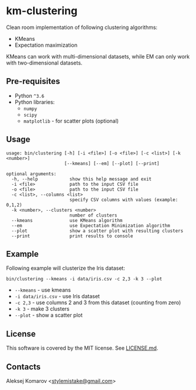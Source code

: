 # km-clustering

Clean room implementation of following clustering algorithms:

- KMeans
- Expectation maximization

KMeans can work with multi-dimensional datasets, while EM can only work with
two-dimensional datasets.


## Pre-requisites

- Python `^3.6`
- Python libraries:
  - `numpy`
  - `scipy`
  - `matplotlib` - for scatter plots (optional)


## Usage

```
usage: bin/clustering [-h] [-i <file>] [-o <file>] [-c <list>] [-k <number>]
                      [--kmeans] [--em] [--plot] [--print]

optional arguments:
  -h, --help            show this help message and exit
  -i <file>             path to the input CSV file
  -o <file>             path to the input CSV file
  -c <list>, --columns <list>
                        specify CSV columns with values (example: 0,1,2)
  -k <number>, --clusters <number>
                        number of clusters
  --kmeans              use KMeans algorithm
  --em                  use Expectation Minimization algorithm
  --plot                show a scatter plot with resulting clusters
  --print               print results to console
```


## Example

Following example will clusterize the Iris dataset:

```
bin/clustering --kmeans -i data/iris.csv -c 2,3 -k 3 --plot
```

- `--kmeans` - use kmeans
- `-i data/iris.csv` - use Iris dataset
- `-c 2,3` - use columns 2 and 3 from this dataset (counting from zero)
- `-k 3` - make 3 clusters
- `--plot` - show a scatter plot


## License

This software is covered by the MIT license. See [LICENSE.md].


## Contacts

Aleksej Komarov <[stylemistake@gmail.com]>


[LICENSE.md]: LICENSE.md
[stylemistake@gmail.com]: mailto:stylemistake@gmail.com
